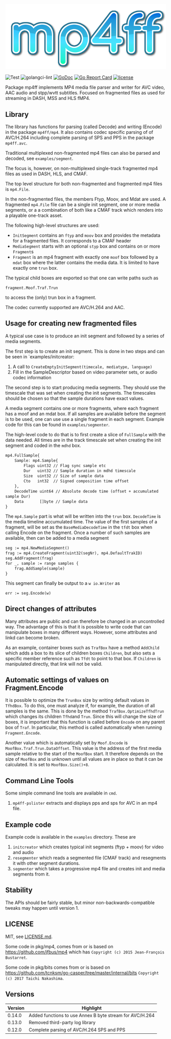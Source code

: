 ![Logo](images/logo.png)

![Test](https://github.com/edgeware/mp4ff/workflows/Go/badge.svg)
![golangci-lint](https://github.com/edgeware/mp4ff/workflows/golangci-lint/badge.svg?branch=master)
[![GoDoc](https://godoc.org/github.com/edgeware/mp4ff?status.svg)](http://godoc.org/github.com/edgeware/mp4ff)
[![Go Report Card](https://goreportcard.com/badge/github.com/edgeware/mp4ff)](https://goreportcard.com/report/github.com/edgeware/mp4ff)
[![license](https://img.shields.io/github/license/edgeware/mp4ff.svg)](https://github.com/edgeware/mp4ff/blob/master/LICENSE.md)

Package mp4ff implements MP4 media file parser and writer for AVC video, AAC audio and stpp/wvtt subtitles.
Focused on fragmented files as used for streaming in DASH, MSS and HLS fMP4.

## Library

The library has functions for parsing (called Decode) and writing (Encode) in the package `mp4ff/mp4`.
It also contains codec specific parsing of of AVC/H.264 including complete parsing of
SPS and PPS in the package `mp4ff.avc`.

Traditional multiplexed non-fragmented mp4 files can also be parsed and decoded, see `examples/segment`.

The focus is, however, on non-multiplexed single-track fragmented mp4 files as used in DASH, HLS, and CMAF.

The top level structure for both non-fragmented and fragmented mp4 files is `mp4.File`.

In the non-fragmented files, the members Ftyp, Moov, and Mdat are used.
A fragmented `mp4.File` file can be a single init segment, one or more media segments, or a a
combination of both like a CMAF track which renders into a playable one-track asset.

The following high-level structures are used:

* `InitSegment` contains an `ftyp` and `moov` box and provides the metadata for a fragmented files.
   It corresponds to a CMAF header
* `MediaSegment` starts with an optional `styp` box and contains on or more `Fragment`s
* `Fragment` is an mp4 fragment with exactly one `moof` box followed by a `mdat` box where the latter
   contains the media data. It is limited to have exactly one `trun` box.

The typical child boxes are exported so that one can write paths such as

    fragment.Moof.Traf.Trun

to access the (only) trun box in a fragment.

The codec currently supported are AVC/H.264 and AAC.

## Usage for creating new fragmented files

A typical use case is to produce an init segment and followed by a series of media segments.

The first step is to create an init segment. This is done in two steps and can be seen in
`examples/initcreator:

1. A call to `CreateEmptyInitSegment(timecale, mediatype, language)`
2. Fill in the SampleDescriptor based on video parameter sets, or audio codec information

The second step is to start producing media segments. They should use the timescale that
was set when creating the init segments. The timescales should be chosen so that the
sample durations have exact values.

A media segment contains one or more fragments, where each fragment has a moof and an mdat box.
If all samples are available before the segment is to be used, one can use use a single
fragment in each segment. Example code for this can be found in `examples/segmenter`.

The high-level code to do that is to first create a slice of `FullSample` with the data needed.
All times are in the track timescale set when creating the init segment and coded in the `mdhd` box.

	mp4.FullSample{
		Sample: mp4.Sample{
	        Flags uint32 // Flag sync sample etc
	        Dur   uint32 // Sample duration in mdhd timescale
	        Size  uint32 // Size of sample data
	        Cto   int32  // Signed composition time offset
		},
	    DecodeTime uint64 // Absolute decode time (offset + accumulated sample Dur)
	    Data       []byte // Sample data
	}

The `mp4.Sample` part is what will be written into the `trun` box.
`DecodeTime` is the media timeline accumulated time. The value of the first samples of a fragment, will
be set as the `BaseMediaDecodeTime` in the `tfdt` box when calling Encode on the fragment.
Once a number of such samples are available, then can be added to a media segment

	seg := mp4.NewMediaSegment()
	frag := mp4.CreateFragment(uint32(segNr), mp4.DefaultTrakID)
	seg.AddFragment(frag)
	for _, sample := range samples {
		frag.AddSample(sample)
	}

This segment can finally be output to a `w io.Writer` as

    err := seg.Encode(w)

## Direct changes of attributes

Many attributes are public and can therefore be changed in an uncontrolled way.
The advantage of this is that it is possible to write code that can manipulate boxes
in many different ways. However, some attributes and linkd can become broken.

As an example, container boxes such as `TrafBox` have a method `AddChild` which
adds a box to its slice of children boxes `Children`, but also sets a specific
member reference such as `Tfdt`  to point to that box. If `Children` is manipulated
directly, that link will not be valid.

## Automatic settings of values on Fragment.Encode
It is possible to optimize the `TrunBox` size by writing default values in `TfhdBox`.
To do this, one must analyze if, for example, the duration of all samples is the same.
This is done by the method `TrafBox.OptimizeTfhdTrun` which changes its children `Tfhd`and `Trun`.
Since this will change the size of boxes, it is important that this function is called
before `Encode` on any parent box of `Traf`. In particular, this method is called automatically
when running `Fragment.Encode`.

Another value which is automatically set by `Moof.Encode` is `MoofBox.Traf.Trun.DataOffset`. 
This value is the address of the first media sample relative to the start of the `MoofBox` start.
It therefore depends on the size of `MoofBox` and is unknown until all values are in place so that
it can be calculated. It is set to `MoofBox.Size()+8`.

## Command Line Tools

Some simple command line tools are available in `cmd`.

1. `mp4ff-pslister` extracts and displays pps and sps for AVC in an mp4 file.

## Example code

Example code is available in the `examples` directory.
These are

1. `initcreator` which creates typical init segments (ftyp + moov) for video and audio
2. `resegmenter` which reads a segmented file (CMAF track) and resegments it with other
    segment durations.
3. `segmenter` which takes a progressive mp4 file and creates init and media segments from it.

## Stability
The APIs should be fairly stable, but minor non-backwards-compatible tweaks may happen until version 1.

## LICENSE

MIT, see [LICENSE.md](LICENSE.md).

Some code in pkg/mp4, comes from or is based on https://github.com/jfbus/mp4 which has
`Copyright (c) 2015 Jean-François Bustarret`.

Some code in pkg/bits comes from or is based on https://github.com/tcnksm/go-casper/tree/master/internal/bits
`Copyright (c) 2017 Taichi Nakashima`.

## Versions

| Version | Highlight |
| ------  | --------- |
| 0.14.0 | Added functions to use Annex B byte stream for AVC/H.264 |
| 0.13.0 | Removed third-party log library |
| 0.12.0 | Complete parsing of AVC/H.264 SPS and PPS |

